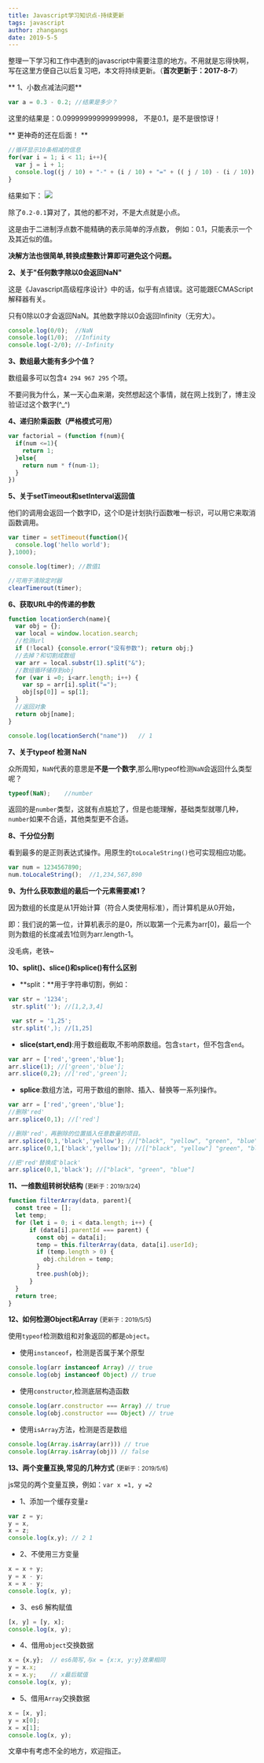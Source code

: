 ```yaml
---
title: Javascript学习知识点-持续更新
tags: javascript
author: zhangangs
date: 2019-5-5
---
```


整理一下学习和工作中遇到的javascript中需要注意的地方。不用就是忘得快啊，写在这里方便自己以后复习吧，本文将持续更新。（**首次更新于：2017-8-7**）

** 1、小数点减法问题**

``` js
var a = 0.3 - 0.2; //结果是多少？
```

这里的结果是：0.09999999999999998， 不是0.1，是不是很惊讶！

** 更神奇的还在后面！ **
``` js
//循环显示10条相减的信息
for(var i = 1; i < 11; i++){
  var j = i + 1;
  console.log((j / 10) + "-" + (i / 10) + "=" + (( j / 10) - (i / 10)), i);
}
```
结果如下：
![](http://ys-j.ys168.com/615879110/t524L52466IMKKkLldst/8-7-1.jpg)

除了` 0.2-0.1 `算对了，其他的都不对，不是大点就是小点。

这是由于二进制浮点数不能精确的表示简单的浮点数， 例如：0.1，只能表示一个及其近似的值。

**决解方法也很简单,转换成整数计算即可避免这个问题。**

**2、关于"任何数字除以0会返回NaN"**

这是《Javascript高级程序设计》中的话，似乎有点错误。这可能跟ECMAScript解释器有关。

只有0除以0才会返回NaN。其他数字除以0会返回Infinity（无穷大）。
``` js
console.log(0/0);  //NaN
console.log(1/0);  //Infinity
console.log(-2/0); //-Infinity
```

**3、数组最大能有多少个值？**

数组最多可以包含`4 294 967 295` 个项。

不要问我为什么，某一天心血来潮，突然想起这个事情，就在网上找到了，博主没验证过这个数字(^_^)

**4、递归阶乘函数（严格模式可用）**
``` js
var factorial = (function f(num){
  if(num <=1){
    return 1;
  }else{
    return num * f(num-1);
  }
})
```

**5、关于setTimeout和setInterval返回值**

他们的调用会返回一个数字ID，这个ID是计划执行函数唯一标识，可以用它来取消函数调用。
``` js
var timer = setTimeout(function(){
  console.log('hello world');
},1000);

console.log(timer); //数值1

//可用于清除定时器
clearTimerout(timer);
```

**6、获取URL中的传递的参数**
``` js
function locationSerch(name){
  var obj = {};
  var local = window.location.search;
  //检测url
  if (!local) {console.error("没有参数"); return obj;}
  //去掉？和切割成数组
  var arr = local.substr(1).split("&");
  //数组循环储存到obj
  for (var i =0; i<arr.length; i++) {
    var sp = arr[i].split("=");
    obj[sp[0]] = sp[1];
  }
  //返回对象
  return obj[name];
}

console.log(locationSerch("name"))   // 1
```

**7、关于typeof 检测 NaN**

众所周知，`NaN`代表的意思是**不是一个数字**,那么用typeof检测`NaN`会返回什么类型呢？

``` js
typeof(NaN);    //number

```
返回的是`number`类型，这就有点尴尬了，但是也能理解，基础类型就哪几种，`number`如果不合适，其他类型更不合适。

**8、千分位分割**

看到最多的是正则表达式操作。用原生的`toLocaleString()`也可实现相应功能。

```js
var num = 1234567890;
num.toLocaleString();  //1,234,567,890
```

**9、为什么获取数组的最后一个元素需要减1？**

因为数组的长度是从1开始计算（符合人类使用标准），而计算机是从0开始，

即：我们说的第一位，计算机表示的是0，所以取第一个元素为arr[0]，最后一个则为数组的长度减去1位则为arr.length-1。

没毛病，老铁~

**10、split()、slice()和splice()有什么区别**

- **split：**用于字符串切割，例如：
``` js
var str = '1234';
 str.split(''); //[1,2,3,4]

 var str = '1,25';
 str.split(',); //[1,25]
```
- **slice(start,end)**:用于数组截取,不影响原数组。包含`start`，但不包含`end`。
```js
var arr = ['red','green','blue'];
arr.slice(1); //['green','blue'];
arr.slice(0,2); //['red','green'];
```
- **splice**:数组方法，可用于数组的删除、插入、替换等一系列操作。
```js
var arr = ['red','green','blue'];
//删除'red'
arr.splice(0,1); //['red']

//删除'red'，再删除的位置插入任意数量的项目。
arr.splice(0,1,'black','yellow'); //["black", "yellow", "green", "blue"]
arr.splice(0,1,['black','yellow']); //[["black", "yellow"] "green", "blue"]

//把'red'替换成'black'
arr.splice(0,1,'black'); //["black", "green", "blue"]
```

**11、一维数组转树状结构** (<small>更新于：2019/3/24</small>)
```js
function filterArray(data, parent){
  const tree = [];
  let temp;
  for (let i = 0; i < data.length; i++) {
      if (data[i].parentId === parent) {
        const obj = data[i];
        temp = this.filterArray(data, data[i].userId);
        if (temp.length > 0) {
          obj.children = temp;
        }
        tree.push(obj);
      }
  }
  return tree;
}
```

**12、如何检测Object和Array** (<small>更新于：2019/5/5</small>)

使用`typeof`检测数组和对象返回的都是`object`。
- 使用`instanceof`，检测是否属于某个原型
```js
console.log(arr instanceof Array) // true
console.log(obj instanceof Object) // true
```
- 使用`constructor`,检测底层构造函数
```js
console.log(arr.constructor === Array) // true
console.log(obj.constructor === Object) // true
```
- 使用`isArray`方法，检测是否是数组
```js
console.log(Array.isArray(arr))) // true
console.log(Array.isArray(obj)) // false
```

**13、两个变量互换,常见的几种方式** (<small>更新于：2019/5/6</small>)

js常见的两个变量互换，例如：`var x =1, y =2`

- 1、添加一个缓存变量`z`
``` js
var z = y;
y = x,
x = z;
console.log(x,y); // 2 1
```

- 2、不使用三方变量
```js
x = x + y;
y = x - y;
x = x - y;
console.log(x, y);
```

- 3、es6 解构赋值
```js
[x, y] = [y, x];
console.log(x, y);
```

- 4、借用`object`交换数据
```js
x = {x,y};  // es6简写,与x = {x:x, y:y}效果相同
y = x.x;
x = x.y;	// x最后赋值
console.log(x, y);
```

- 5、借用`Array`交换数据
```js
x = [x, y];
y = x[0];
x = x[1];
console.log(x, y);
```

文章中有考虑不全的地方，欢迎指正。


